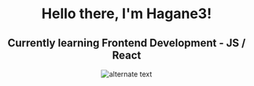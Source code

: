  <h1 align="center">Hello there, I'm Hagane3!</h1>
 <h2 align="center">Currently learning Frontend Development - JS / React</h1>
 
 <p align="center">
    <img src="https://github-readme-streak-stats.herokuapp.com?user=Hagane3" alt="alternate text">
 </p>
